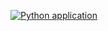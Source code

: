[![Python application](https://github.com/oskis123/oblig_3_oskar_brevik/actions/workflows/python-app.yml/badge.svg)](https://github.com/oskis123/oblig_3_oskar_brevik/actions/workflows/python-app.yml)
